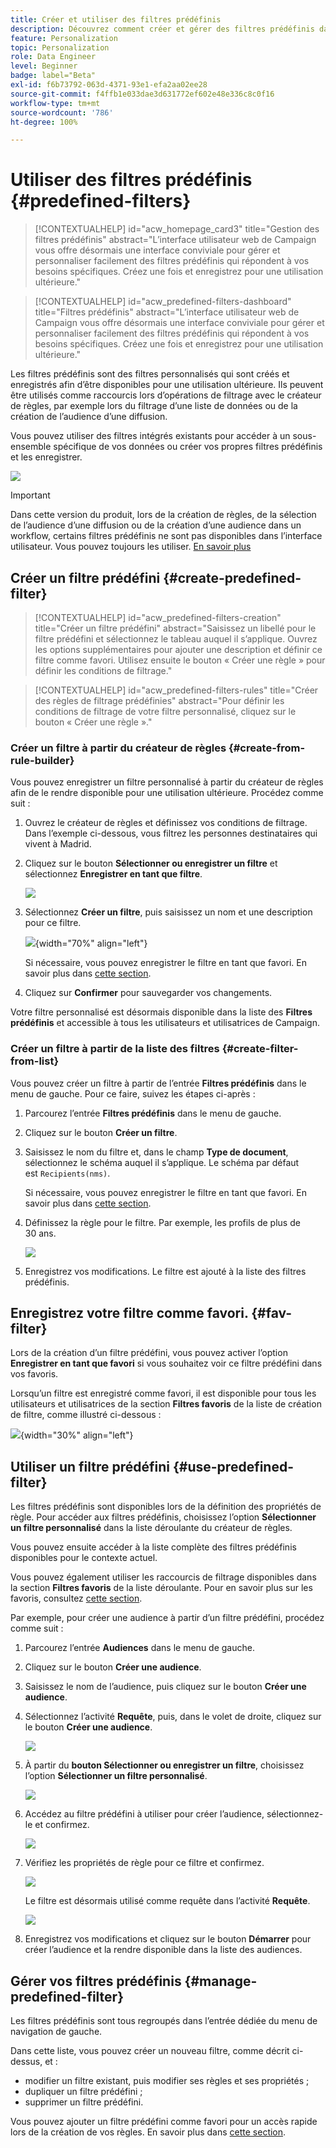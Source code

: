 ```yaml
---
title: Créer et utiliser des filtres prédéfinis
description: Découvrez comment créer et gérer des filtres prédéfinis dans l’interface utilisateur web d’Adobe Campaign.
feature: Personalization
topic: Personalization
role: Data Engineer
level: Beginner
badge: label="Beta"
exl-id: f6b73792-063d-4371-93e1-efa2aa02ee28
source-git-commit: f4ffb1e033dae3d631772ef602e48e336c8c0f16
workflow-type: tm+mt
source-wordcount: '786'
ht-degree: 100%

---
```


# Utiliser des filtres prédéfinis {#predefined-filters}

>[!CONTEXTUALHELP]
>id="acw_homepage_card3"
>title="Gestion des filtres prédéfinis"
>abstract="L’interface utilisateur web de Campaign vous offre désormais une interface conviviale pour gérer et personnaliser facilement des filtres prédéfinis qui répondent à vos besoins spécifiques. Créez une fois et enregistrez pour une utilisation ultérieure."

>[!CONTEXTUALHELP]
>id="acw_predefined-filters-dashboard"
>title="Filtres prédéfinis"
>abstract="L’interface utilisateur web de Campaign vous offre désormais une interface conviviale pour gérer et personnaliser facilement des filtres prédéfinis qui répondent à vos besoins spécifiques. Créez une fois et enregistrez pour une utilisation ultérieure."

Les filtres prédéfinis sont des filtres personnalisés qui sont créés et enregistrés afin d’être disponibles pour une utilisation ultérieure. Ils peuvent être utilisés comme raccourcis lors d’opérations de filtrage avec le créateur de règles, par exemple lors du filtrage d’une liste de données ou de la création de l’audience d’une diffusion.

Vous pouvez utiliser des filtres intégrés existants pour accéder à un sous-ensemble spécifique de vos données ou créer vos propres filtres prédéfinis et les enregistrer.

![](assets/predefined-filters-menu.png)

>[!IMPORTANT]
>
>Dans cette version du produit, lors de la création de règles, de la sélection de l’audience d’une diffusion ou de la création d’une audience dans un workflow, certains filtres prédéfinis ne sont pas disponibles dans l’interface utilisateur. Vous pouvez toujours les utiliser. [En savoir plus](guardrails.md#predefined-filters-filters-guardrails-limitations)


## Créer un filtre prédéfini {#create-predefined-filter}

>[!CONTEXTUALHELP]
>id="acw_predefined-filters-creation"
>title="Créer un filtre prédéfini"
>abstract="Saisissez un libellé pour le filtre prédéfini et sélectionnez le tableau auquel il s’applique. Ouvrez les options supplémentaires pour ajouter une description et définir ce filtre comme favori. Utilisez ensuite le bouton « Créer une règle » pour définir les conditions de filtrage."

>[!CONTEXTUALHELP]
>id="acw_predefined-filters-rules"
>title="Créer des règles de filtrage prédéfinies"
>abstract="Pour définir les conditions de filtrage de votre filtre personnalisé, cliquez sur le bouton « Créer une règle »."

### Créer un filtre à partir du créateur de règles {#create-from-rule-builder}

Vous pouvez enregistrer un filtre personnalisé à partir du créateur de règles afin de le rendre disponible pour une utilisation ultérieure. Procédez comme suit :

1. Ouvrez le créateur de règles et définissez vos conditions de filtrage. Dans l’exemple ci-dessous, vous filtrez les personnes destinataires qui vivent à Madrid.
1. Cliquez sur le bouton **Sélectionner ou enregistrer un filtre** et sélectionnez **Enregistrer en tant que filtre**.

   ![](assets/predefined-filters-save.png)

1. Sélectionnez **Créer un filtre**, puis saisissez un nom et une description pour ce filtre.

   ![](assets/predefined-filters-save-filter.png){width="70%" align="left"}

   Si nécessaire, vous pouvez enregistrer le filtre en tant que favori. En savoir plus dans [cette section](#fav-filter).

1. Cliquez sur **Confirmer** pour sauvegarder vos changements.

Votre filtre personnalisé est désormais disponible dans la liste des **Filtres prédéfinis** et accessible à tous les utilisateurs et utilisatrices de Campaign.


### Créer un filtre à partir de la liste des filtres {#create-filter-from-list}


Vous pouvez créer un filtre à partir de l’entrée **Filtres prédéfinis** dans le menu de gauche. Pour ce faire, suivez les étapes ci-après :

1. Parcourez l’entrée **Filtres prédéfinis** dans le menu de gauche.
1. Cliquez sur le bouton **Créer un filtre**.
1. Saisissez le nom du filtre et, dans le champ **Type de document**, sélectionnez le schéma auquel il s’applique. Le schéma par défaut est `Recipients(nms)`.

   Si nécessaire, vous pouvez enregistrer le filtre en tant que favori. En savoir plus dans [cette section](#fav-filter).

1. Définissez la règle pour le filtre. Par exemple, les profils de plus de 30 ans.

   ![](assets/filter-30+.png)

1. Enregistrez vos modifications. Le filtre est ajouté à la liste des filtres prédéfinis.


## Enregistrez votre filtre comme favori. {#fav-filter}

Lors de la création d’un filtre prédéfini, vous pouvez activer l’option **Enregistrer en tant que favori** si vous souhaitez voir ce filtre prédéfini dans vos favoris.


Lorsqu’un filtre est enregistré comme favori, il est disponible pour tous les utilisateurs et utilisatrices de la section **Filtres favoris** de la liste de création de filtre, comme illustré ci-dessous :

![](assets/predefined-filters-favorite.png){width="30%" align="left"}


## Utiliser un filtre prédéfini {#use-predefined-filter}

Les filtres prédéfinis sont disponibles lors de la définition des propriétés de règle. Pour accéder aux filtres prédéfinis, choisissez l’option **Sélectionner un filtre personnalisé** dans la liste déroulante du créateur de règles.

Vous pouvez ensuite accéder à la liste complète des filtres prédéfinis disponibles pour le contexte actuel.

Vous pouvez également utiliser les raccourcis de filtrage disponibles dans la section **Filtres favoris** de la liste déroulante. Pour en savoir plus sur les favoris, consultez [cette section](#fav-filter).

Par exemple, pour créer une audience à partir d’un filtre prédéfini, procédez comme suit :

1. Parcourez l’entrée **Audiences** dans le menu de gauche.
1. Cliquez sur le bouton **Créer une audience**.
1. Saisissez le nom de l’audience, puis cliquez sur le bouton **Créer une audience**.
1. Sélectionnez l’activité **Requête**, puis, dans le volet de droite, cliquez sur le bouton **Créer une audience**.

   ![](assets//build-audience-from-filter.png)

1. À partir du **bouton Sélectionner ou enregistrer un filtre**, choisissez l’option **Sélectionner un filtre personnalisé**.

   ![](assets/build-audience-select-custom-filter.png)

1. Accédez au filtre prédéfini à utiliser pour créer l’audience, sélectionnez-le et confirmez.

   ![](assets/build-audience-filter-list.png)

1. Vérifiez les propriétés de règle pour ce filtre et confirmez.

   ![](assets/build-audience-check.png)

   Le filtre est désormais utilisé comme requête dans l’activité **Requête**.

   ![](assets/build-audience-confirm.png)

1. Enregistrez vos modifications et cliquez sur le bouton **Démarrer** pour créer l’audience et la rendre disponible dans la liste des audiences.

## Gérer vos filtres prédéfinis {#manage-predefined-filter}

Les filtres prédéfinis sont tous regroupés dans l’entrée dédiée du menu de navigation de gauche.

Dans cette liste, vous pouvez créer un nouveau filtre, comme décrit ci-dessus, et :

* modifier un filtre existant, puis modifier ses règles et ses propriétés ;
* dupliquer un filtre prédéfini ;
* supprimer un filtre prédéfini.

Vous pouvez ajouter un filtre prédéfini comme favori pour un accès rapide lors de la création de vos règles. En savoir plus dans [cette section](#fav-filter).

<!--
## Built-in predefined filters {#ootb-predefined-filter}

Campaign comes with a set of predefined filters, built from the client console. These filters can be used to define your audiences, and rules. They must not be modified.
-->
